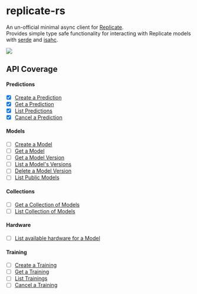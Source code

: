 # replicate-rs
An un-official minimal async client for [Replicate](https://replicate.com/).   
Provides simple type safe functionality for interacting with Replicate models with [serde](https://serde.rs/) and [isahc](https://docs.rs/isahc/latest/isahc/).

<a href="https://crates.io/crates/replicate-rs"><img src="https://img.shields.io/crates/v/replicate-rs"></a>

## API Coverage

#### Predictions
- [x] [Create a Prediction](https://replicate.com/docs/reference/http#predictions.create)
- [x] [Get a Prediction](https://replicate.com/docs/reference/http#predictions.get)
- [x] [List Predictions](https://replicate.com/docs/reference/http#predictions.list)
- [x] [Cancel a Prediction](https://replicate.com/docs/reference/http#predictions.cancel)

#### Models
- [ ] [Create a Model](https://replicate.com/docs/reference/http#models.create)
- [ ] [Get a Model](https://replicate.com/docs/reference/http#models.get)
- [ ] [Get a Model Version](https://replicate.com/docs/reference/http#models.versions.get)
- [ ] [List a Model's Versions](https://replicate.com/docs/reference/http#models.versions.list)
- [ ] [Delete a Model Version](https://replicate.com/docs/reference/http#models.versions.delete)
- [ ] [List Public Models](https://replicate.com/docs/reference/http#models.list)

#### Collections
- [ ] [Get a Collection of Models](https://replicate.com/docs/reference/http#collections.get)
- [ ] [List Collection of Models](https://replicate.com/docs/reference/http#collections.list)

#### Hardware
- [ ] [List available hardware for a Model](https://replicate.com/docs/reference/http#hardware.list)

#### Training
- [ ] [Create a Training](https://replicate.com/docs/reference/http#trainings.create)
- [ ] [Get a Training](https://replicate.com/docs/reference/http#trainings.get)
- [ ] [List Trainings](https://replicate.com/docs/reference/http#trainings.list)
- [ ] [Cancel a Training](https://replicate.com/docs/reference/http#trainings.cancel)
